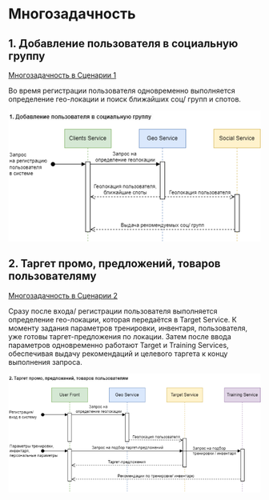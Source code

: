 # Многозадачность
## 1. Добавление пользователя в социальную группу

[Многозадачность в Сценарии 1](https://github.com/Lana8888/trans-sport/blob/main/07-business-scenarios.md#1-%D0%B4%D0%BE%D0%B1%D0%B0%D0%B2%D0%BB%D0%B5%D0%BD%D0%B8%D0%B5-%D0%BF%D0%BE%D0%BB%D1%8C%D0%B7%D0%BE%D0%B2%D0%B0%D1%82%D0%B5%D0%BB%D1%8F-%D0%B2-%D1%81%D0%BE%D1%86%D0%B8%D0%B0%D0%BB%D1%8C%D0%BD%D1%83%D1%8E-%D0%B3%D1%80%D1%83%D0%BF%D0%BF%D1%83)

Во время регистрации пользователя одновременно выполняется определение гео-локации и поиск ближайших соц/ групп и спотов.

![Многозадачность Сценарий-1](https://github.com/Lana8888/trans-sport/blob/main/concurrency-view-scenario1.png)

## 2. Таргет промо, предложений, товаров пользователяму

[Многозадачность в Сценарии 2](https://github.com/Lana8888/trans-sport/blob/main/07-business-scenarios.md#2-%D1%82%D0%B0%D1%80%D0%B3%D0%B5%D1%82-%D0%BF%D1%80%D0%BE%D0%BC%D0%BE-%D0%BF%D1%80%D0%B5%D0%B4%D0%BB%D0%BE%D0%B6%D0%B5%D0%BD%D0%B8%D0%B9-%D1%82%D0%BE%D0%B2%D0%B0%D1%80%D0%BE%D0%B2-%D0%BF%D0%BE%D0%BB%D1%8C%D0%B7%D0%BE%D0%B2%D0%B0%D1%82%D0%B5%D0%BB%D1%8F%D0%BC)

Сразу после входа/ регистрации пользователя выполняется определение гео-локации, которая передаётся в Target Service. К моменту задания параметров тренировки, инвентаря, пользователя, уже готовы таргет-предложения по локации. Затем после ввода параметров одновременно работают Target и Training Services, обеспечивая выдачу рекомендаций и целевого таргета к концу выполнения запроса.

![Многозадачность Сценарий-2](https://github.com/Lana8888/trans-sport/blob/main/concurrency-view-scenario2.png)
